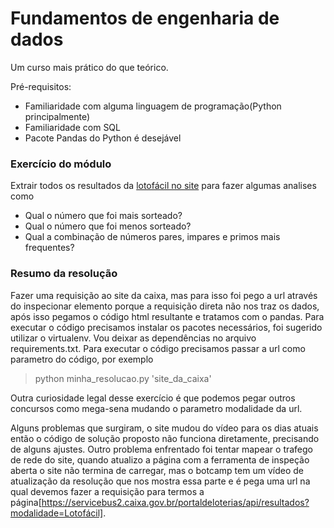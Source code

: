 # Fundamentos de engenharia de dados

Um curso mais prático do que teórico.

Pré-requisitos:
- Familiaridade com alguma linguagem de programação(Python principalmente)
- Familiaridade com SQL
- Pacote Pandas do Python é desejável

### **Exercício do módulo**
Extrair todos os resultados da [lotofácil no site](https://loterias.caixa.gov.br/Paginas/Download-Resultados.aspx) para fazer algumas analises como
- Qual o número que foi mais sorteado?
- Qual o número que foi menos sorteado?
- Qual a combinação de números pares, impares e primos mais frequentes?

### **Resumo da resolução**
 Fazer uma requisição ao site da caixa, mas para isso foi pego a url através do inspecionar elemento porque a requisição direta não nos traz os dados, após isso pegamos o código html resultante e tratamos com o pandas.
 Para executar o código precisamos instalar os pacotes necessários, foi sugerido utilizar o virtualenv. Vou deixar as dependências no arquivo requirements.txt. Para executar o código precisamos passar a url como parametro do código, por exemplo 

 >python minha_resolucao.py 'site_da_caixa'

 Outra curiosidade legal desse exercício é que podemos pegar outros concursos como mega-sena mudando o parametro modalidade da url.

Alguns problemas que surgiram, o site mudou do vídeo para os dias atuais então o código de solução proposto não funciona diretamente, precisando de alguns ajustes.
Outro problema enfrentado foi tentar mapear o trafego de rede do site, quando atualizo a página com a ferramenta de inspeção aberta o site não termina de carregar, mas o botcamp tem um vídeo de atualização da resolução que nos mostra essa parte e é pega uma url na qual devemos fazer a requisição para termos a página[https://servicebus2.caixa.gov.br/portaldeloterias/api/resultados?modalidade=Lotofácil].
